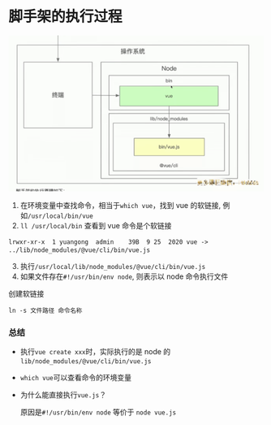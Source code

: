 # 脚手架的执行过程

![](/QQ20210928-220941@2x.png)

1. 在环境变量中查找命令，相当于`which vue`，找到 vue 的软链接, 例如`/usr/local/bin/vue`
2. `ll /usr/local/bin` 查看到 vue 命令是个软链接

```
lrwxr-xr-x  1 yuangong  admin    39B  9 25  2020 vue -> ../lib/node_modules/@vue/cli/bin/vue.js
```

3. 执行`/usr/local/lib/node_modules/@vue/cli/bin/vue.js`
4. 如果文件存在`#!/usr/bin/env node`, 则表示以 node 命令执行文件

创建软链接

```
ln -s 文件路径 命令名称
```

### 总结

- 执行`vue create xxx`时，实际执行的是 node 的`lib/node_modules/@vue/cli/bin/vue.js`
- `which vue`可以查看命令的环境变量
- 为什么能直接执行`vue.js`？

  原因是`#!/usr/bin/env node` 等价于 `node vue.js`
